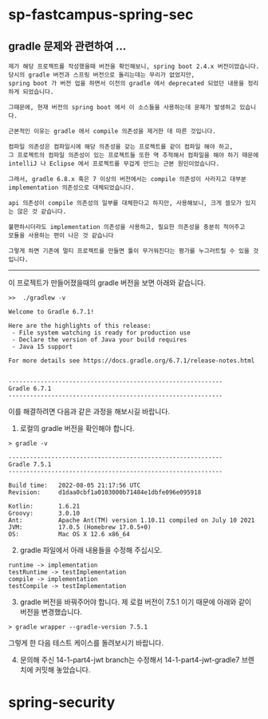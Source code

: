 # sp-fastcampus-spring-sec


## gradle 문제와 관련하여 ...

```
제가 해당 프로젝트를 작성했을때 버전을 확인해보니, spring boot 2.4.x 버전이었습니다.
당시의 gradle 버전과 스프링 버전으로 돌리는데는 무리가 없었지만,
spring boot 가 버전 업을 하면서 이전의 gradle 에서 deprecated 되었던 내용을 정리하게 되었습니다.

그때문에, 현재 버전의 spring boot 에서 이 소스들을 사용하는데 문제가 발생하고 있습니다.

근본적인 이유는 gradle 에서 compile 의존성을 제거한 데 따른 것입니다.

컴파일 의존성은 컴파일시에 해당 의존성을 갖는 프로젝트를 같이 컴파일 해야 하고, 
그 프로젝트의 컴파일 의존성이 있는 프로젝트들 또한 역 추적해서 컴파일을 해야 하기 때문에
intelliJ 나 Eclipse 에서 프로젝트를 무겁게 만드는 근본 원인이었습니다.

그래서, gradle 6.8.x 혹은 7 이상의 버전에서는 compile 의존성이 사라지고 대부분 implementation 의존성으로 대체되었습니다.

api 의존성이 compile 의존성의 일부를 대체한다고 하지만, 사용해보니, 크게 쓸모가 있지는 않은 것 같습니다.

불편하시더라도 implementation 의존성을 사용하고, 필요한 의존성을 충분히 적어주고
모듈을 사용하는 편이 나은 것 같습니다

그렇게 하면 기존에 멀티 프로젝트를 만들면 툴이 무거워진다는 평가를 누그러트릴 수 있을 것입니다.

```
 
-----------------------------------------------------------------------------------------

이 프로젝트가 만들어졌을때의 gradle 버전을 보면 아래와 같습니다. 

```
>>  ./gradlew -v

Welcome to Gradle 6.7.1!

Here are the highlights of this release:
 - File system watching is ready for production use
 - Declare the version of Java your build requires
 - Java 15 support

For more details see https://docs.gradle.org/6.7.1/release-notes.html


------------------------------------------------------------
Gradle 6.7.1
------------------------------------------------------------
```


이를 해결하려면 다음과 같은 과정을 해보시길 바랍니다.

1. 로컬의 gradle 버전을 확인해야 합니다. 

```
> gradle -v

------------------------------------------------------------
Gradle 7.5.1
------------------------------------------------------------

Build time:   2022-08-05 21:17:56 UTC
Revision:     d1daa0cbf1a0103000b71484e1dbfe096e095918

Kotlin:       1.6.21
Groovy:       3.0.10
Ant:          Apache Ant(TM) version 1.10.11 compiled on July 10 2021
JVM:          17.0.5 (Homebrew 17.0.5+0)
OS:           Mac OS X 12.6 x86_64
```

2. gradle 파일에서 아래 내용들을 수정해 주십시오.

```
runtime -> implementation
testRuntime -> testImplementation
compile -> implementation
testCompile -> testImplementation
```

3. gradle 버전을 바꿔주어야 합니다. 제 로컬 버전이 7.5.1 이기 때문에 아래와 같이 버전을 변경했습니다.

```
> gradle wrapper --gradle-version 7.5.1
```

그렇게 한 다음 테스트 케이스를 돌려보시기 바랍니다.


4. 문의해 주신 14-1-part4-jwt branch는 수정해서 14-1-part4-jwt-gradle7 브렌치에 커밋해 놓았습니다.


# spring-security
